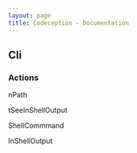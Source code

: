 ```yaml
---
layout: page
title: Codeception - Documentation
---
```


## Cli

### Actions


nPath



tSeeInShellOutput



ShellCommmand



InShellOutput

